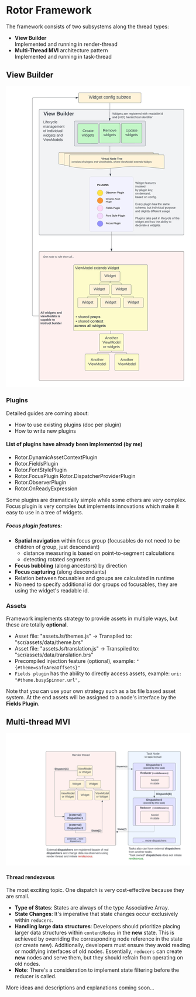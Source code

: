 # Rotor Framework

The framework consists of two subsystems along the thread types:
* **View Builder**  
Implemented and running in render-thread
* **Multi-Thread MVI** architecture pattern  
Implemented and running in task-thread


## View Builder

![View Builder](docs/images/Rotor_Framework_ViewBuilder.jpeg)

### Plugins

Detailed guides are coming about:
* How to use existing plugins (doc per plugin)
* How to write new plugins

#### List of plugins have already been implemented (by me)

- Rotor.DynamicAssetContextPlugin
- Rotor.FieldsPlugin
- Rotor.FontStylePlugin
- Rotor.FocusPlugin    Rotor.DispatcherProviderPlugin
- Rotor.ObserverPlugin
- Rotor.OnReadyExpression

Some plugins are dramatically simple while some others are very complex.
Focus plugin is very complex but implements innovations which make it easy to use in a tree of widgets. 
 
##### Focus plugin features:
- **Spatial navigation** within focus group (focusables do not need to be children of group, just descendant) 
    - distance measuring is based on point-to-segment calculations 
    - detecting rotated segments
- **Focus bubbling** (along ancestors) by direction
- **Focus capturing** (along descendants)
- Relation between focusables and groups are calculated in runtime
- No need to specify additional id dor groups od focusables, they are using the widget's readable id.


### Assets

Framework implements strategy to provide assets in multiple ways, but these are totally **optional**.
- Asset file: "assetsJs/themes.js" -> Transpiled to: "scr/assets/data/theme.brs"
- Asset file: "assetsJs/translation.js" -> Transpiled to: "scr/assets/data/translation.brs"
- Precompiled injection feature (optional), example: ```"{#theme=safeAreaOffsets}"```
- `Fields plugin` has the ability to directly access assets, example: ```uri: "#theme.busySpinner.url",```

Note that you can use your own strategy such as a bs file based asset system. At the end assets will be assigned to a node's interface by the **Fields Plugin**.


## Multi-thread MVI

![multi-thread MVI](docs/images/Rotor_Framework_multi-thread_MVI.jpeg)

#### Thread rendezvous

The most exciting topic. One dispatch is very cost-effective because they are small.

- **Type of States**: States are always of the type Associative Array.
- **State Changes**: It's imperative that state changes occur exclusively within `reducers`.
- **Handling large data structures**: Developers should prioritize placing larger data structures within `contentNodes` in the __new__ state. This is achieved by overriding the corresponding node reference in the state (or create new). Additionally, developers must ensure they avoid reading or modifying interfaces of old nodes. Essentially, `reducers` can create **new** nodes and serve them, but they should refrain from operating on old nodes.
- **Note**: There's a consideration to implement state filtering before the reducer is called.


More ideas and descriptions and explanations coming soon...
